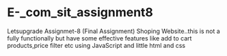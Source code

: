 # E-_com_sit_assignment8
Letsupgrade  Assignmet-8 (Final Assignment) Shoping Website..this is not a fully functionally but have some effective features like add to cart products,price filter etc using JavaScript and little  html and css
